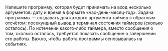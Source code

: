Напишите программу, которая будет принимать на вход несколько аргументов: дату и время в
формате «час-день-месяц-год». Задача программы — создавать для каждого аргумента
таймер с обратным отсчётом: посекундный вывод в терминал состояния таймеров (сколько
осталось). По истечении какого-либо таймера, вместо сообщения о том, сколько осталось,
требуется показать сообщение о завершении его работы. Важно, чтобы работа программы
основывалась на событиях.
